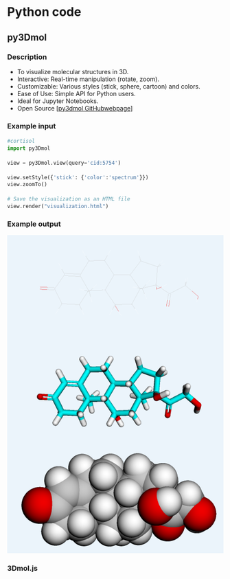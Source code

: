 # Python code

## py3Dmol
### Description
* To visualize molecular structures in 3D.
* Interactive: Real-time manipulation (rotate, zoom).
* Customizable: Various styles (stick, sphere, cartoon) and colors.
* Ease of Use: Simple API for Python users.
* Ideal for Jupyter Notebooks.
* Open Source [[py3dmol GitHubwebpage]](https://github.com/avirshup/py3dmol)

### Example input
```python
#cortisol
import py3Dmol

view = py3Dmol.view(query='cid:5754')

view.setStyle({'stick': {'color':'spectrum'}})
view.zoomTo()

# Save the visualization as an HTML file
view.render("visualization.html")
```

### Example output
![](../Literature/figures/py3Dmol_cortisol.png)

### 3Dmol.js
<script src="https://3Dmol.org/build/3Dmol-min.js"></script>     
<script src="https://3Dmol.org/build/3Dmol.ui-min.js"></script>     
 
<div style="height: 400px; width: 400px; position: relative;" class='viewer_3Dmoljs' data-cid='5754' data-backgroundcolor='0xffffff' data-style='stick' data-ui='true'></div>
